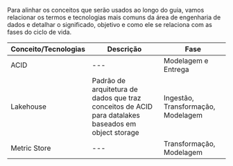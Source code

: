 Para alinhar os conceitos que serão usados ao longo do guia, vamos relacionar os termos e tecnologias mais comuns da área de engenharia de dados e detalhar o significado, objetivo e como ele se relaciona com as fases do ciclo de vida.

Conceito/Tecnologias | Descrição | Fase
-------------------- | --------- | -----
ACID | --- | Modelagem e Entrega
Lakehouse | Padrão de arquitetura de dados que traz conceitos de ACID para datalakes baseados em object storage | Ingestão, Transformação, Modelagem
Metric Store | --- | Transformação, Modelagem



